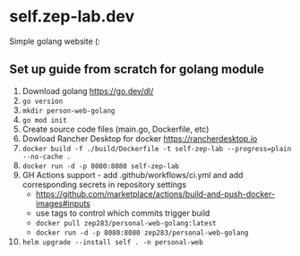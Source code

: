 # self.zep-lab.dev
Simple golang website (:

## Set up guide from scratch for golang module
1. Download golang https://go.dev/dl/
2. `go version`
3. `mkdir person-web-golang`
4. `go mod init`
5. Create source code files (main.go, Dockerfile, etc)
6. Dowload Rancher Desktop for docker https://rancherdesktop.io
7. `docker build -f ./build/Dockerfile -t self-zep-lab --progress=plain --no-cache .`
8. `docker run -d -p 8080:8080 self-zep-lab`
9. GH Actions support - add .github/workflows/ci.yml and add corresponding secrets in repository settings
    - https://github.com/marketplace/actions/build-and-push-docker-images#inputs 
    - use tags to control which commits trigger build
    - `docker pull zep283/personal-web-golang:latest`
    - `docker run -d -p 8080:8080 zep283/personal-web-golang`
10. `helm upgrade --install self . -n personal-web`